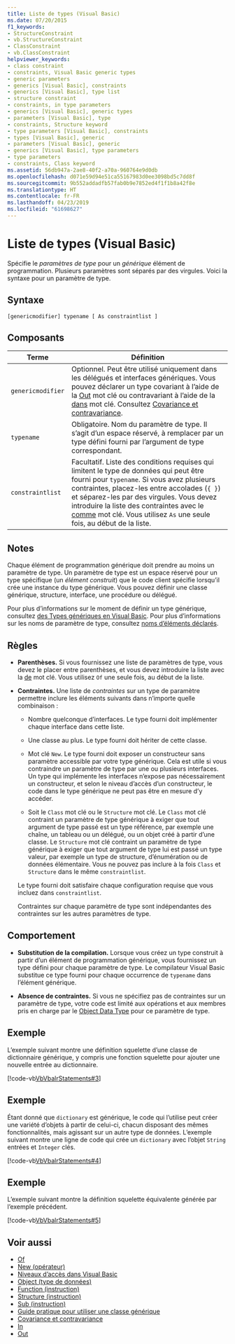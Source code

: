 ```yaml
---
title: Liste de types (Visual Basic)
ms.date: 07/20/2015
f1_keywords:
- StructureConstraint
- vb.StructureConstraint
- ClassConstraint
- vb.ClassConstraint
helpviewer_keywords:
- class constraint
- constraints, Visual Basic generic types
- generic parameters
- generics [Visual Basic], constraints
- generics [Visual Basic], type list
- structure constraint
- constraints, in type parameters
- generics [Visual Basic], generic types
- parameters [Visual Basic], type
- constraints, Structure keyword
- type parameters [Visual Basic], constraints
- types [Visual Basic], generic
- parameters [Visual Basic], generic
- generics [Visual Basic], type parameters
- type parameters
- constraints, Class keyword
ms.assetid: 56db947a-2ae8-40f2-a70a-960764e9d0db
ms.openlocfilehash: d071e59d94e51ca55167983d0ee3098bd5c7dd8f
ms.sourcegitcommit: 9b552addadfb57fab0b9e7852ed4f1f1b8a42f8e
ms.translationtype: HT
ms.contentlocale: fr-FR
ms.lasthandoff: 04/23/2019
ms.locfileid: "61698627"
---
```

# <a name="type-list-visual-basic"></a>Liste de types (Visual Basic)

Spécifie le *paramètres de type* pour un *générique* élément de programmation. Plusieurs paramètres sont séparés par des virgules. Voici la syntaxe pour un paramètre de type.

## <a name="syntax"></a>Syntaxe

```
[genericmodifier] typename [ As constraintlist ]
```

## <a name="parts"></a>Composants

|Terme|Définition|
|---|---|
|`genericmodifier`|Optionnel. Peut être utilisé uniquement dans les délégués et interfaces génériques. Vous pouvez déclarer un type covariant à l’aide de la [Out](../../../visual-basic/language-reference/modifiers/out-generic-modifier.md) mot clé ou contravariant à l’aide de la [dans](../../../visual-basic/language-reference/modifiers/in-generic-modifier.md) mot clé. Consultez [Covariance et contravariance](../../programming-guide/concepts/covariance-contravariance/index.md).|
|`typename`|Obligatoire. Nom du paramètre de type. Il s’agit d’un espace réservé, à remplacer par un type défini fourni par l’argument de type correspondant.|
|`constraintlist`|Facultatif. Liste des conditions requises qui limitent le type de données qui peut être fourni pour `typename`. Si vous avez plusieurs contraintes, placez-les entre accolades (`{ }`) et séparez-les par des virgules. Vous devez introduire la liste des contraintes avec le [comme](../../../visual-basic/language-reference/statements/as-clause.md) mot clé. Vous utilisez `As` une seule fois, au début de la liste.|

## <a name="remarks"></a>Notes

Chaque élément de programmation générique doit prendre au moins un paramètre de type. Un paramètre de type est un espace réservé pour un type spécifique (un *élément construit*) que le code client spécifie lorsqu’il crée une instance du type générique. Vous pouvez définir une classe générique, structure, interface, une procédure ou délégué.

Pour plus d’informations sur le moment de définir un type générique, consultez [des Types génériques en Visual Basic](../../../visual-basic/programming-guide/language-features/data-types/generic-types.md). Pour plus d’informations sur les noms de paramètre de type, consultez [noms d’éléments déclarés](../../../visual-basic/programming-guide/language-features/declared-elements/declared-element-names.md).

## <a name="rules"></a>Règles

- **Parenthèses.** Si vous fournissez une liste de paramètres de type, vous devez le placer entre parenthèses, et vous devez introduire la liste avec la [de](../../../visual-basic/language-reference/statements/of-clause.md) mot clé. Vous utilisez `Of` une seule fois, au début de la liste.

- **Contraintes.** Une liste de *contraintes* sur un type de paramètre permettre inclure les éléments suivants dans n’importe quelle combinaison :

  - Nombre quelconque d’interfaces. Le type fourni doit implémenter chaque interface dans cette liste.

  - Une classe au plus. Le type fourni doit hériter de cette classe.

  - Mot clé `New`. Le type fourni doit exposer un constructeur sans paramètre accessible par votre type générique. Cela est utile si vous contraindre un paramètre de type par une ou plusieurs interfaces. Un type qui implémente les interfaces n’expose pas nécessairement un constructeur, et selon le niveau d’accès d’un constructeur, le code dans le type générique ne peut pas être en mesure d’y accéder.

  - Soit le `Class` mot clé ou le `Structure` mot clé. Le `Class` mot clé contraint un paramètre de type générique à exiger que tout argument de type passé est un type référence, par exemple une chaîne, un tableau ou un délégué, ou un objet créé à partir d’une classe. Le `Structure` mot clé contraint un paramètre de type générique à exiger que tout argument de type lui est passé un type valeur, par exemple un type de structure, d’énumération ou de données élémentaire. Vous ne pouvez pas inclure à la fois `Class` et `Structure` dans le même `constraintlist`.

  Le type fourni doit satisfaire chaque configuration requise que vous incluez dans `constraintlist`.

  Contraintes sur chaque paramètre de type sont indépendantes des contraintes sur les autres paramètres de type.

## <a name="behavior"></a>Comportement

- **Substitution de la compilation.** Lorsque vous créez un type construit à partir d’un élément de programmation générique, vous fournissez un type défini pour chaque paramètre de type. Le compilateur Visual Basic substitue ce type fourni pour chaque occurrence de `typename` dans l’élément générique.

- **Absence de contraintes.** Si vous ne spécifiez pas de contraintes sur un paramètre de type, votre code est limité aux opérations et aux membres pris en charge par le [Object Data Type](../../../visual-basic/language-reference/data-types/object-data-type.md) pour ce paramètre de type.

## <a name="example"></a>Exemple

L’exemple suivant montre une définition squelette d’une classe de dictionnaire générique, y compris une fonction squelette pour ajouter une nouvelle entrée au dictionnaire.

[!code-vb[VbVbalrStatements#3](~/samples/snippets/visualbasic/VS_Snippets_VBCSharp/VbVbalrStatements/VB/Class1.vb#3)]

## <a name="example"></a>Exemple

Étant donné que `dictionary` est générique, le code qui l’utilise peut créer une variété d’objets à partir de celui-ci, chacun disposant des mêmes fonctionnalités, mais agissant sur un autre type de données. L’exemple suivant montre une ligne de code qui crée un `dictionary` avec l’objet `String` entrées et `Integer` clés.

[!code-vb[VbVbalrStatements#4](~/samples/snippets/visualbasic/VS_Snippets_VBCSharp/VbVbalrStatements/VB/Class1.vb#4)]

## <a name="example"></a>Exemple

L’exemple suivant montre la définition squelette équivalente générée par l’exemple précédent.

[!code-vb[VbVbalrStatements#5](~/samples/snippets/visualbasic/VS_Snippets_VBCSharp/VbVbalrStatements/VB/Class1.vb#5)]

## <a name="see-also"></a>Voir aussi

- [Of](../../../visual-basic/language-reference/statements/of-clause.md)
- [New (opérateur)](../../../visual-basic/language-reference/operators/new-operator.md)
- [Niveaux d’accès dans Visual Basic](../../../visual-basic/programming-guide/language-features/declared-elements/access-levels.md)
- [Object (type de données)](../../../visual-basic/language-reference/data-types/object-data-type.md)
- [Function (instruction)](../../../visual-basic/language-reference/statements/function-statement.md)
- [Structure (instruction)](../../../visual-basic/language-reference/statements/structure-statement.md)
- [Sub (instruction)](../../../visual-basic/language-reference/statements/sub-statement.md)
- [Guide pratique pour utiliser une classe générique](../../../visual-basic/programming-guide/language-features/data-types/how-to-use-a-generic-class.md)
- [Covariance et contravariance](../../programming-guide/concepts/covariance-contravariance/index.md)
- [In](../../../visual-basic/language-reference/modifiers/in-generic-modifier.md)
- [Out](../../../visual-basic/language-reference/modifiers/out-generic-modifier.md)
